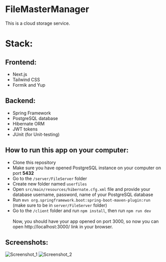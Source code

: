 # FileMasterManager

This is a cloud storage service.

# Stack:

## Frontend:

- Next.js
- Tailwind CSS
- Formik and Yup

## Backend:

- Spring Framework
- PostgreSQL database
- Hibernate ORM
- JWT tokens
- JUnit (for Unit-testing)

## How to run this app on your computer:

- Clone this repository
- Make sure you have opened PostgreSQL instance on your computer on port **5432**
- Go to the `/server/FileServer` folder
- Create new folder named `userfiles`
- Open `src/main/resources/hibernate.cfg.xml` file and provide your database username, password, name of your PostgreSQL database
- Run `mvn org.springframework.boot:spring-boot-maven-plugin:run` (make sure to be in `server/FileServer` folder)
- Go to the `/client` folder and run `npm install`, then run `npm run dev`
  <br/>
  <br/>
  Now, you should have your app opened on port 3000, so now you can open http://localhost:3000/ link in your browser.

## Screenshots:

![Screenshot_1](https://github.com/StellarLis/WebBlog/assets/86295320/80d2be5b-c597-4828-95c0-32432ea1429a)
![Screenshot_2](https://github.com/StellarLis/WebBlog/assets/86295320/25b80766-eed3-45a7-bfa0-db5e9235307a)
